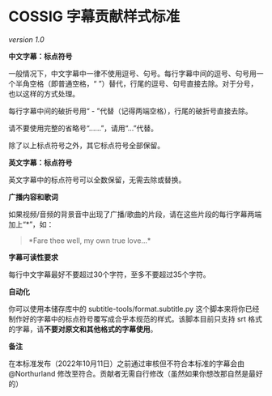# COSSIG 字幕贡献样式标准
*version 1.0*

**中文字幕：标点符号**

一般情况下，中文字幕中一律不使用逗号、句号。每行字幕中间的逗号、句号用一个半角空格（即普通空格，“ ”）替代，行尾的逗号、句号直接去除。对于分号，也以这样的方式处理。

每行字幕中间的破折号用“ - ”代替（记得两端空格），行尾的破折号直接去除。

请不要使用完整的省略号“……”，请用“…”代替。

除了以上标点符号之外，其它标点符号全部保留。

**英文字幕：标点符号**

英文字幕中的标点符号可以全数保留，无需去除或替换。

**广播内容和歌词**

如果视频/音频的背景音中出现了广播/歌曲的片段，请在这些片段的每行字幕两端加上“\*”，如：
>\*Fare thee well, my own true love...\*

**字幕可读性要求**

每行中文字幕最好不要超过30个字符，至多不要超过35个字符。

**自动化**

你可以使用本储存库中的 subtitle-tools/format.subtitle.py 这个脚本来将你已经制作好的字幕中的标点符号覆写成合乎本规范的样式。该脚本目前只支持 srt 格式的字幕，请**不要对原文和其他格式的字幕使用**。


**备注**

在本标准发布（2022年10月11日）之前通过审核但不符合本标准的字幕会由 @Northurland 修改至符合。贡献者无需自行修改（虽然如果你想改那自然是最好的）
